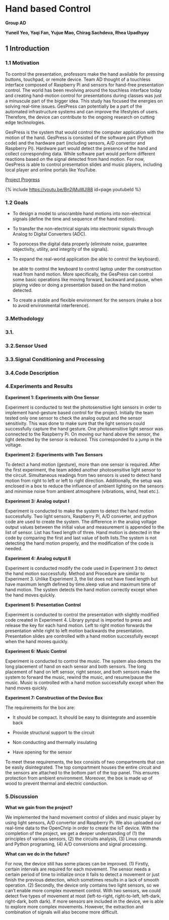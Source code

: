 # Hand based Control

**Group AD**

**Yuneil Yeo, Yaqi Fan, Yujue Mao, Chirag Sachdeva, Rhea Upadhyay**

## 1 Introduction

### 1.1 Motivation
To control the presentation, professors make the hand available for pressing buttons, touchpad, or remote device. Team AD thought of a touchless interface composed of Raspberry Pi and sensors for hand-free presentation control. The world has been revolving around the touchless interface today and creating hand-motion control for presentations during classes was just a minuscule part of the bigger idea. This study has focused the energies on solving real-time issues. GesPress can potentially be a part of the automated infrastructure systems and can improve the lifestyles of users. Therefore, the device can contribute to the ongoing research on cutting edge technologies.


GesPress is the system that would control the computer application with the motion of the hand. GesPress is consisted of the software part (Python code) and the hardware part (including sensors, A/D convertor and Raspberry Pi). Hardware part would detect the presence of the hand and collect corresponding data. While software part would perform different reactions based on the signal detected from hand motion. For now, GesPress is able to control presentation slides and music players, including local player and online portals like YouTube. 

[Project Progress](https://github.com/yujuem/12740project.github.io/blob/master/Project_progress.md)

{% include https://youtu.be/Bn2jMuWJl88 id=page.youtubeId %}

### 1.2 Goals

- To design a model to unscramble hand motions into non-electrical signals (define the time and sequence of the hand motion).

- To transfer the non-electrical signals into electronic signals through Analog to Digital Converters (ADC).

- To porocess the digital data properly (eliminate noise, guarantee objectivity, utility, and integrity of the signals). 

- To expand the real-world application (be able to control the keyboard).

  be able to control the keyboard to control laptop under the construction read from hand motion. More specifically, the GesPress can control some basic operations like moving forward, backward and pause, when playing video or doing a presentation based on the hand motion detected.

- To create a stable and flexible environment for the sensors (make a box to avoid environmental interference).

### 3.Methodology
### 3.1.
### 3.2.Sensor Used
### 3.3.Signal Conditioning and Processing
### 3.4.Code Description



### 4.Experiments and Results

**Experiment 1: Experiments with One Sensor**

Experiment is conducted to test the photosensitive light sensors in order to implement hand-gesture based control for the project. Initially the team tested only one sensor to check the analog output and the sensor sensitivity. This was done to make sure that the light sensors could successfully capture the hand gesture. One photosensitive light sensor was connected to the Raspberry Pi. On moving our hand above the sensor, the light detected by the sensor is reduced. This corresponded to a jump in the voltage. 

**Experiment 2: Experiments with Two Sensors**

To detect a hand motion (gesture), more than one sensor is required. After the first experiment, the team added another photosensitive light sensor to the circuit. Simultaneous readings from two sensors is used to detect hand motion from right to left or left to right direction. Additionally, the setup was enclosed in a box to reduce the influence of ambient lighting on the sensors and minimise noise from ambient atmosphere (vibrations, wind, heat etc.).

**Experiment 3: Analog output I**

Experiment is conducted to make the system to detect the hand motion successfully. Two light sensors, Raspberry Pi, A/D converter, and python code are used to create the system. The difference in the analog voltage output values between the initial value and measurement is appended to the list of sensor. List has fixed length of three. Hand motion is detected in the code by comparing the first and last value of both lists.The system is not detecting the hand motion properly, and the modification of the code is needed. 

**Experiment 4: Analog output II**

Experiment is conducted modify the code used in Experiment 3 to detect the hand motion successfully. Method and Procedure are similar to Experiment 3. Unlike Experiment 3, the list does not have fixed length but have maximum length defined by time.sleep value and maximum time of hand motion. The system detects the hand motion correctly except when the hand moves quickly. 

**Experiment 5: Presentation Control**

Experiment is conducted to control the presentation with slightly modified code created in Experiment 4. Library pynput is imported to press and release the key for each hand motion. Left to right motion forwards the presentation while right to left motion backwards the presentation. Presentation slides are controlled with a hand motion successfully except when the hand moves quickly. 

**Experiment 6: Music Control**

Experiment is conducted to control the music. The system also detects the long placement of hand on each sensor and both sensors. The long placement of hand on left sensor, right sensor, and both sensors make the system to forward the music, rewind the music, and resume/pause the music. Music is controlled with a hand motion successfully except when the hand moves quickly. 

**Experiment 7: Construction of the Device Box**

The requirements for the box are:

  - It should be compact. It should be easy to disintegrate and assemble back
  
  - Provide structural support to the circuit 
  
  - Non conducting and thermally insulating 
  
  - Have opening for the sensor

To meet these requirements, the box consists of two compartments that can be easily disintegrated. The top compartment houses the entire circuit and the sensors are attached to the bottom part of the top panel. This ensures protection from ambient environment. Moreover, the box is made up of wood to prevent thermal and electric conduction.



### 5.Discussion

**What we gain from the project?**

We implemented the hand movement control of slides and music player by using light sensors, A/D convertor and Raspberry Pi. We also uploaded our real-time data to the OpenChrip in order to create the IoT device. With the completion of the project, we get a deeper understanding of (1) the principles of various sensors, (2) the circuits analysis, (3) Linux commands and Python programing, (4) A/D conversions and signal processing.

**What can we do in the future?**

For now, the device still has some places can be improved. (1) Firstly, certain intervals are required for each movement. The sensor needs a certain period of time to initialize once it fails to detect a movement or just finish the previous detection, which sometimes results in a lack of smooth operation. (2) Secondly, the device only contains two light sensors, so we can’t enable more complex movement control. With two sensors, we could detect five types of movement at most (left-to-right, right-to-left, left-dark, right-dark, both dark). If more sensors are included in the device, we is able to explore more complex movements. However, the extraction and combination of signals will also become more difficult.
